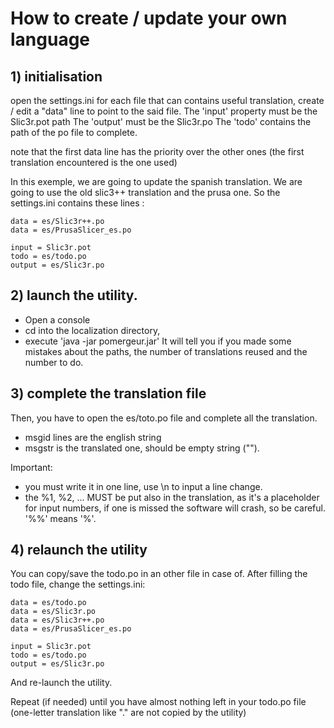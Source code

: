 # How to create / update your own language

## 1) initialisation
open the settings.ini
for each file that can contains useful translation, create / edit a "data" line to point to the said file.
The 'input' property must be the Slic3r.pot path
The 'output' must be the Slic3r.po
The 'todo' contains the path of the po file to complete.

note that the first data line has the priority over the other ones (the first translation encountered is the one used)

In this exemple, we are going to update the spanish translation.
We are going to use the old slic3++ translation and the prusa one.
So the settings.ini contains these lines :
```
data = es/Slic3r++.po
data = es/PrusaSlicer_es.po

input = Slic3r.pot
todo = es/todo.po
output = es/Slic3r.po
```

## 2) launch the utility.
* Open a console
* cd into the localization directory,
* execute 'java -jar pomergeur.jar'
It will tell you if you made some mistakes about the paths, the number of translations reused and the number to do.

## 3) complete the translation file
Then, you have to open the es/toto.po file and complete all the translation. 
* msgid lines are the english string
* msgstr is the translated one, should be empty string ("").

Important: 
* you must write it in one line, use \n to input a line change. 
* the %1, %2, ... MUST be put also in the translation, as it's a placeholder for input numbers, if one is missed the software will crash, so be careful. '%%' means '%'.

## 4) relaunch the utility

You can copy/save the todo.po in an other file in case of.
After filling the todo file, change the settings.ini:

```
data = es/todo.po
data = es/Slic3r.po
data = es/Slic3r++.po
data = es/PrusaSlicer_es.po

input = Slic3r.pot
todo = es/todo.po
output = es/Slic3r.po
```

And re-launch the utility.

Repeat (if needed) until you have almost nothing left in your todo.po file (one-letter translation like "." are not copied by the utility)